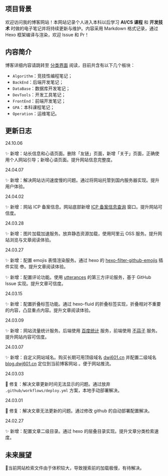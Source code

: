 ## 项目背景

欢迎访问我的博客网站！本网站记录个人进入本科以后学习 **AI/CS 课程** 和 **开发技术** 时做的电子笔记并将持续更新与维护。内容采用 Markdown 格式记录，通过 Hexo 框架编译与渲染，欢迎 Issue 和 Pr！

## 内容简介

博客详细内容请跳转至 [分类界面](https://blog.dwj601.cn/categories/) 阅读，目前共含有以下几个板块：

- `Algorithm`：竞技性编程笔记；
- `BackEnd`：后端开发笔记；
- `DataBase`：数据库开发笔记；
- `DevTools`：开发工具笔记；
- `FrontEnd`：前端开发笔记；
- `GPA`：本科课程笔记；
- `Operation`：运维笔记。

## 更新日志

24.10.06

:sparkles: 新增：站长信息和心语页面。删除「友链」页面，新增「关于」页面，正确使用个人网站引导；新增心语页面。提升网站信息完整度。

24.04.07

:sparkles: 新增：解决网站访问速度慢的问题。通过将网站托管到国内服务器实现。提升用户体验。

24.04.02

:sparkles: 新增：网站 ICP 备案信息。网站底部新增 [ICP 备案信息查询](https://beian.miit.gov.cn/) 窗口。提升网站可信度。

24.03.28

:sparkles: 新增：图片加载加速服务。放弃静态资源加载，使用阿里云 OSS 服务。提升网站浏览与文章阅读体验。

24.03.27

:sparkles: 新增：配置 emojis 表情渲染服务。通过 hexo 的 [hexo-filter-github-emojis](https://github.com/crimx/hexo-filter-github-emojis) 插件实现 :sunglasses:。提升文章阅读体验。

:sparkles: 新增：配置评论功能。使用 [utterances](https://utteranc.es/) 的第三方评论服务，基于 GitHub Issue 实现。提升文章可信度。

24.03.15

:sparkles: 新增：配置折叠标签功能。通过 hexo-fluid 的折叠标签实现，折叠相对不重要的内容，凸显重点内容。提升文章阅读体验。

24.03.09

:sparkles: 新增：网站流量统计服务。后端使用 [百度统计](https://tongji.baidu.com/web5/welcome/login) 服务，前端使用 [不蒜子](https://busuanzi.ibruce.info/) 服务。提升网站内容可信度。

24.03.07

:sparkles: 新增：自定义网站域名。购买长期可用顶级域名 [dwj601.cn](https://dwj601.cn/) 并配置二级域名 [blog.dwj601.cn](https://blog.dwj601.cn) 定位到当前博客网站 。便于网站推流。

24.03.03

:bug: 修复：解决文章更新时间无法显示的问题。通过放弃 `.github/workflows/deploy.yml` 方案，本地手动部署解决。

24.03.01

:bug: 修复：解决文章无法更新的问题。通过修改 github 的自动部署配置解决。

24.02.27

:sparkles: 新增：配置文章二级目录。通过 hexo 的层叠目录实现。提升文章分类检索速度。

## 未来展望

:thinking: ​当前网站检索文件由于体积较大，导致搜索前的加载极慢，有待解决。